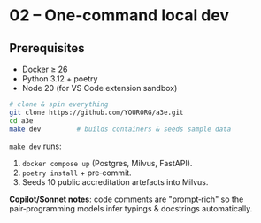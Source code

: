 # 02 – One‑command local dev

## Prerequisites
* Docker ≥ 26
* Python 3.12 + poetry
* Node 20 (for VS Code extension sandbox)

```bash
# clone & spin everything
git clone https://github.com/YOURORG/a3e.git
cd a3e
make dev         # builds containers & seeds sample data
```

`make dev` runs:

1. `docker compose up` (Postgres, Milvus, FastAPI).
2. `poetry install` + pre‑commit.
3. Seeds 10 public accreditation artefacts into Milvus.

**Copilot/Sonnet notes**: code comments are "prompt‑rich" so the pair‑programming models infer typings & docstrings automatically.

